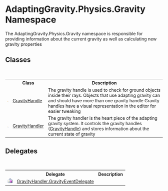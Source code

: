 # AdaptingGravity.Physics.Gravity Namespace
 

The AdaptingGravity.Physics.Gravity namespace is responsible for providing information about the current gravity as well as calculating new gravity properties


## Classes
&nbsp;<table><tr><th></th><th>Class</th><th>Description</th></tr><tr><td>![Public class](media/pubclass.gif "Public class")</td><td><a href="9a558b4c-4b03-b3b0-d247-fa2fcf76825a">GravityHandle</a></td><td>
The gravity handle is used to check for ground objects inside their rays. Objects that use adapting gravity can and should have more than one gravity handle Gravity handles have a visual representation in the editor for easier tweaking</td></tr><tr><td>![Public class](media/pubclass.gif "Public class")</td><td><a href="b7d1cc23-1147-52b6-2884-245c4a195329">GravityHandler</a></td><td>
The gravity handler is the heart piece of the adapting gravity system. It controls the gravity handles (<a href="9a558b4c-4b03-b3b0-d247-fa2fcf76825a">GravityHandle</a>) and stores information about the current state of gravity</td></tr></table>

## Delegates
&nbsp;<table><tr><th></th><th>Delegate</th><th>Description</th></tr><tr><td>![Public delegate](media/pubdelegate.gif "Public delegate")</td><td><a href="05853e1e-5b85-5e86-3b0e-2dad9bb6ebea">GravityHandler.GravityEventDelegate</a></td><td /></tr></table>&nbsp;
